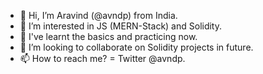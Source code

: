 - 👋 Hi, I’m Aravind (@avndp) from India.
- 👀 I’m interested in JS (MERN-Stack) and Solidity.
- 🌱 I've learnt the basics and practicing now.
- 💞️ I’m looking to collaborate on Solidity projects in future.
- 📫 How to reach me? = Twitter @avndp.

<!---
avndp/avndp is a ✨ special ✨ repository because its `README.md` (this file) appears on your GitHub profile.
You can click the Preview link to take a look at your changes.
--->
